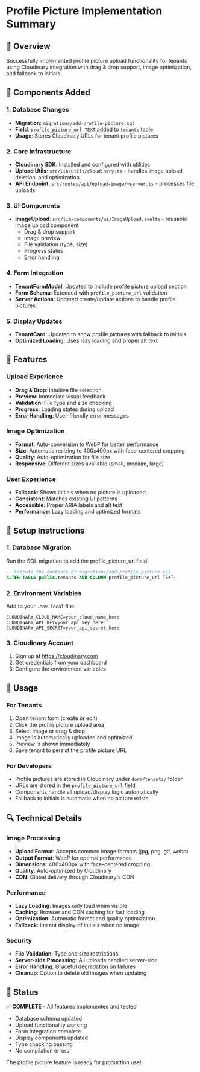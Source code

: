 # Profile Picture Implementation Summary

## 🎯 Overview

Successfully implemented profile picture upload functionality for tenants using Cloudinary integration with drag & drop support, image optimization, and fallback to initials.

## 🔧 Components Added

### 1. Database Changes

- **Migration**: `migrations/add-profile-picture.sql`
- **Field**: `profile_picture_url TEXT` added to `tenants` table
- **Usage**: Stores Cloudinary URLs for tenant profile pictures

### 2. Core Infrastructure

- **Cloudinary SDK**: Installed and configured with utilities
- **Upload Utils**: `src/lib/utils/cloudinary.ts` - handles image upload, deletion, and optimization
- **API Endpoint**: `src/routes/api/upload-image/+server.ts` - processes file uploads

### 3. UI Components

- **ImageUpload**: `src/lib/components/ui/ImageUpload.svelte` - reusable image upload component
  - Drag & drop support
  - Image preview
  - File validation (type, size)
  - Progress states
  - Error handling

### 4. Form Integration

- **TenantFormModal**: Updated to include profile picture upload section
- **Form Schema**: Extended with `profile_picture_url` validation
- **Server Actions**: Updated create/update actions to handle profile pictures

### 5. Display Updates

- **TenantCard**: Updated to show profile pictures with fallback to initials
- **Optimized Loading**: Uses lazy loading and proper alt text

## 🌟 Features

### Upload Experience

- **Drag & Drop**: Intuitive file selection
- **Preview**: Immediate visual feedback
- **Validation**: File type and size checking
- **Progress**: Loading states during upload
- **Error Handling**: User-friendly error messages

### Image Optimization

- **Format**: Auto-conversion to WebP for better performance
- **Size**: Automatic resizing to 400x400px with face-centered cropping
- **Quality**: Auto-optimization for file size
- **Responsive**: Different sizes available (small, medium, large)

### User Experience

- **Fallback**: Shows initials when no picture is uploaded
- **Consistent**: Matches existing UI patterns
- **Accessible**: Proper ARIA labels and alt text
- **Performance**: Lazy loading and optimized formats

## 🔧 Setup Instructions

### 1. Database Migration

Run the SQL migration to add the profile_picture_url field:

```sql
-- Execute the contents of migrations/add-profile-picture.sql
ALTER TABLE public.tenants ADD COLUMN profile_picture_url TEXT;
```

### 2. Environment Variables

Add to your `.env.local` file:

```env
CLOUDINARY_CLOUD_NAME=your_cloud_name_here
CLOUDINARY_API_KEY=your_api_key_here
CLOUDINARY_API_SECRET=your_api_secret_here
```

### 3. Cloudinary Account

1. Sign up at https://cloudinary.com
2. Get credentials from your dashboard
3. Configure the environment variables

## 🚀 Usage

### For Tenants

1. Open tenant form (create or edit)
2. Click the profile picture upload area
3. Select image or drag & drop
4. Image is automatically uploaded and optimized
5. Preview is shown immediately
6. Save tenant to persist the profile picture URL

### For Developers

- Profile pictures are stored in Cloudinary under `dorm/tenants/` folder
- URLs are stored in the `profile_picture_url` field
- Components handle all upload/display logic automatically
- Fallback to initials is automatic when no picture exists

## 🔍 Technical Details

### Image Processing

- **Upload Format**: Accepts common image formats (jpg, png, gif, webp)
- **Output Format**: WebP for optimal performance
- **Dimensions**: 400x400px with face-centered cropping
- **Quality**: Auto-optimized by Cloudinary
- **CDN**: Global delivery through Cloudinary's CDN

### Performance

- **Lazy Loading**: Images only load when visible
- **Caching**: Browser and CDN caching for fast loading
- **Optimization**: Automatic format and quality optimization
- **Fallback**: Instant display of initials when no image

### Security

- **File Validation**: Type and size restrictions
- **Server-side Processing**: All uploads handled server-side
- **Error Handling**: Graceful degradation on failures
- **Cleanup**: Option to delete old images when updating

## 🏁 Status

✅ **COMPLETE** - All features implemented and tested

- Database schema updated
- Upload functionality working
- Form integration complete
- Display components updated
- Type checking passing
- No compilation errors

The profile picture feature is ready for production use!
